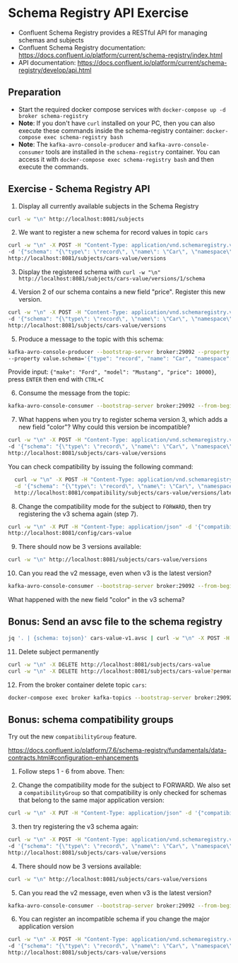 # Schema Registry API Exercise

* Confluent Schema Registry provides a RESTful API for managing schemas and subjects
* Confluent Schema Registry documentation: <https://docs.confluent.io/platform/current/schema-registry/index.html>
* API documentation: <https://docs.confluent.io/platform/current/schema-registry/develop/api.html>

## Preparation

* Start the required docker compose services with `docker-compose up -d broker schema-registry`
* **Note**: If you don't have `curl` installed on your PC, then you can also execute these commands inside the schema-registry container:
`docker-compose exec schema-registry bash`
* **Note**: The `kafka-avro-console-producer` and `kafka-avro-console-consumer` tools are installed in the `schema-registry` container.
You can access it with `docker-compose exec schema-registry bash` and then execute the commands.

## Exercise - Schema Registry API

1. Display all currently available subjects in the Schema Registry  

  ```bash
  curl -w "\n" http://localhost:8081/subjects
  ```

2. We want to register a new schema for record values in topic `cars`

  ```bash
  curl -w "\n" -X POST -H "Content-Type: application/vnd.schemaregistry.v1+json" \
  -d '{"schema": "{\"type\": \"record\", \"name\": \"Car\", \"namespace\": \"io.spoud.training\", \"fields\": [{\"name\": \"make\", \"type\": \"string\"}, {\"name\": \"model\", \"type\": \"string\"}]}", "metadata": {"properties": {"application.major.version": "2"}}}' \
  http://localhost:8081/subjects/cars-value/versions
  ```

3. Display the registered schema with `curl -w "\n" http://localhost:8081/subjects/cars-value/versions/1/schema`

4. Version 2 of our schema contains a new field "price". Register this new version.

  ```bash
  curl -w "\n" -X POST -H "Content-Type: application/vnd.schemaregistry.v1+json" \
  -d '{"schema": "{\"type\": \"record\", \"name\": \"Car\", \"namespace\": \"io.spoud.training\", \"fields\": [{\"name\": \"make\", \"type\": \"string\"}, {\"name\": \"model\", \"type\": \"string\"}, {\"name\": \"price\", \"type\": \"int\", \"default\": 0}]}"}' \
  http://localhost:8081/subjects/cars-value/versions
  ```

5. Produce a message to the topic with this schema:

  ```bash
  kafka-avro-console-producer --bootstrap-server broker:29092 --property schema.registry.url=http://localhost:8081 --topic cars \
  --property value.schema='{"type": "record", "name": "Car", "namespace": "io.spoud.training", "fields": [{"name": "make", "type": "string"}, {"name": "model", "type": "string"}, {"name": "price", "type": "int", "default":  0}]}'
  ```

   Provide input: `{"make": "Ford", "model": "Mustang", "price": 10000}`, press `ENTER` then end with `CTRL+C`

6. Consume the message from the topic:

  ```bash
  kafka-avro-console-consumer --bootstrap-server broker:29092 --from-beginning --topic cars --property schema.registry.url=http://localhost:8081 --group mygroup
  ```

7. What happens when you try to register schema version 3, which adds a new field "color"? Why could this version be incompatible?

  ```bash
  curl -w "\n" -X POST -H "Content-Type: application/vnd.schemaregistry.v1+json" \
  -d '{"schema": "{\"type\": \"record\", \"name\": \"Car\", \"namespace\": \"io.spoud.training\", \"fields\": [{\"name\": \"make\", \"type\": \"string\"}, {\"name\": \"model\", \"type\": \"string\"}, {\"name\": \"price\", \"type\": \"int\"}, {\"name\": \"color\", \"type\": \"string\"}]}"}' \
  http://localhost:8081/subjects/cars-value/versions
  ```

You can check compatibility by issuing the following command:

```bash
  curl -w "\n" -X POST -H "Content-Type: application/vnd.schemaregistry.v1+json" \
  -d '{"schema": "{\"type\": \"record\", \"name\": \"Car\", \"namespace\": \"io.spoud.training\", \"fields\": [{\"name\": \"make1\", \"type\": \"string\"}, {\"name\": \"model\", \"type\": \"string\"}, {\"name\": \"price\", \"type\": \"int\", \"default\": 0}]}"}' \
  http://localhost:8081/compatibility/subjects/cars-value/versions/latest?verbose=true
```


8. Change the compatibility mode for the subject to `FORWARD`, then try registering the v3 schema again (step 7).

  ```bash
  curl -w "\n" -X PUT -H "Content-Type: application/json" -d '{"compatibility": "FORWARD"}' \
  http://localhost:8081/config/cars-value
  ```

9. There should now be 3 versions available:

  ```bash
  curl -w "\n" http://localhost:8081/subjects/cars-value/versions
  ```

10. Can you read the v2 message, even when v3 is the latest version?

  ```bash
  kafka-avro-console-consumer --bootstrap-server broker:29092 --from-beginning --topic cars --property schema.registry.url=http://localhost:8081 --group mygroup2
  ```

What happened with the new field "color" in the v3 schema?

## Bonus: Send an avsc file to the schema registry

```bash
jq '. | {schema: tojson}' cars-value-v1.avsc | curl -w "\n" -X POST -H "Content-Type: application/vnd.schemaregistry.v1+json" -d @- http://localhost:8081/subjects/cars-value/versions
```



11. Delete subject permanently

  ```bash
  curl -w "\n" -X DELETE http://localhost:8081/subjects/cars-value
  curl -w "\n" -X DELETE http://localhost:8081/subjects/cars-value?permanent=true
  ```

12. From the broker container delete topic `cars`:

  ```bash
  docker-compose exec broker kafka-topics --bootstrap-server broker:29092 --delete --topic cars
  ```


## Bonus: schema compatibility groups

Try out the new `compatibilityGroup` feature.

<https://docs.confluent.io/platform/7.6/schema-registry/fundamentals/data-contracts.html#configuration-enhancements>

1. Follow steps 1 - 6 from above. Then:

2. Change the compatibility mode for the subject to FORWARD. We also set a `compatibilityGroup` so that compatibility is only checked for schemas that belong to the same major application version:

  ```bash
  curl -w "\n" -X PUT -H "Content-Type: application/json" -d '{"compatibility": "FORWARD", "compatibilityGroup": "application.major.version"}' http://localhost:8081/config/cars-value
  ```

3. then try registering the v3 schema again:

  ```bash
  curl -w "\n" -X POST -H "Content-Type: application/vnd.schemaregistry.v1+json" \
  -d '{"schema": "{\"type\": \"record\", \"name\": \"Car\", \"namespace\": \"io.spoud.training\", \"fields\": [{\"name\": \"make\", \"type\": \"string\"}, {\"name\": \"model\", \"type\": \"string\"}, {\"name\": \"price\", \"type\": \"int\"}, {\"name\": \"color\", \"type\": \"string\"}]}"}' \
  http://localhost:8081/subjects/cars-value/versions
  ```

4. There should now be 3 versions available:

  ```bash
  curl -w "\n" http://localhost:8081/subjects/cars-value/versions
  ```

5. Can you read the v2 message, even when v3 is the latest version?

  ```bash
  kafka-avro-console-consumer --bootstrap-server broker:29092 --from-beginning --topic cars --property schema.registry.url=http://localhost:8081
  ```

6. You can register an incompatible schema if you change the major application version

  ```bash
  curl -w "\n" -X POST -H "Content-Type: application/vnd.schemaregistry.v1+json" \
  -d '{"schema": "{\"type\": \"record\", \"name\": \"Car\", \"namespace\": \"io.spoud.training\", \"fields\": [{\"name\": \"manufacturer\", \"type\": \"string\"}, {\"name\": \"name\", \"type\": \"string\"}]}", "metadata": {"properties": {"application.major.version": "3"}}}' \
  http://localhost:8081/subjects/cars-value/versions
  ```
